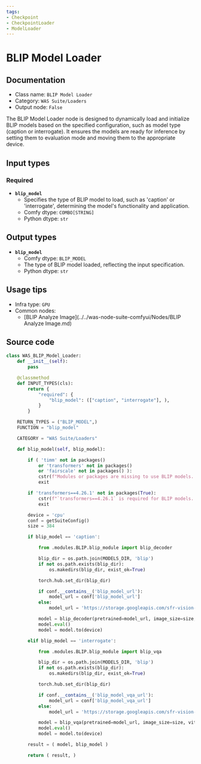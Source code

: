 ```yaml
---
tags:
- Checkpoint
- CheckpointLoader
- ModelLoader
---
```


# BLIP Model Loader
## Documentation
- Class name: `BLIP Model Loader`
- Category: `WAS Suite/Loaders`
- Output node: `False`

The BLIP Model Loader node is designed to dynamically load and initialize BLIP models based on the specified configuration, such as model type (caption or interrogate). It ensures the models are ready for inference by setting them to evaluation mode and moving them to the appropriate device.
## Input types
### Required
- **`blip_model`**
    - Specifies the type of BLIP model to load, such as 'caption' or 'interrogate', determining the model's functionality and application.
    - Comfy dtype: `COMBO[STRING]`
    - Python dtype: `str`
## Output types
- **`blip_model`**
    - Comfy dtype: `BLIP_MODEL`
    - The type of BLIP model loaded, reflecting the input specification.
    - Python dtype: `str`
## Usage tips
- Infra type: `GPU`
- Common nodes:
    - [BLIP Analyze Image](../../was-node-suite-comfyui/Nodes/BLIP Analyze Image.md)



## Source code
```python
class WAS_BLIP_Model_Loader:
    def __init__(self):
        pass

    @classmethod
    def INPUT_TYPES(cls):
        return {
            "required": {
                "blip_model": (["caption", "interrogate"], ),
            }
        }

    RETURN_TYPES = ("BLIP_MODEL",)
    FUNCTION = "blip_model"

    CATEGORY = "WAS Suite/Loaders"

    def blip_model(self, blip_model):

        if ( 'timm' not in packages()
            or 'transformers' not in packages()
            or 'fairscale' not in packages() ):
            cstr(f"Modules or packages are missing to use BLIP models. Please run the `{os.path.join(WAS_SUITE_ROOT, 'requirements.txt')}` through ComfyUI's python executable.").error.print()
            exit

        if 'transformers==4.26.1' not in packages(True):
            cstr(f"`transformers==4.26.1` is required for BLIP models. Please run the `{os.path.join(WAS_SUITE_ROOT, 'requirements.txt')}` through ComfyUI's python executable.").error.print()
            exit

        device = 'cpu'
        conf = getSuiteConfig()
        size = 384

        if blip_model == 'caption':

            from .modules.BLIP.blip_module import blip_decoder

            blip_dir = os.path.join(MODELS_DIR, 'blip')
            if not os.path.exists(blip_dir):
                os.makedirs(blip_dir, exist_ok=True)

            torch.hub.set_dir(blip_dir)

            if conf.__contains__('blip_model_url'):
                model_url = conf['blip_model_url']
            else:
                model_url = 'https://storage.googleapis.com/sfr-vision-language-research/BLIP/models/model_base_capfilt_large.pth'

            model = blip_decoder(pretrained=model_url, image_size=size, vit='base')
            model.eval()
            model = model.to(device)

        elif blip_model == 'interrogate':

            from .modules.BLIP.blip_module import blip_vqa

            blip_dir = os.path.join(MODELS_DIR, 'blip')
            if not os.path.exists(blip_dir):
                os.makedirs(blip_dir, exist_ok=True)

            torch.hub.set_dir(blip_dir)

            if conf.__contains__('blip_model_vqa_url'):
                model_url = conf['blip_model_vqa_url']
            else:
                model_url = 'https://storage.googleapis.com/sfr-vision-language-research/BLIP/models/model_base_vqa_capfilt_large.pth'

            model = blip_vqa(pretrained=model_url, image_size=size, vit='base')
            model.eval()
            model = model.to(device)

        result = ( model, blip_model )

        return ( result, )

```
